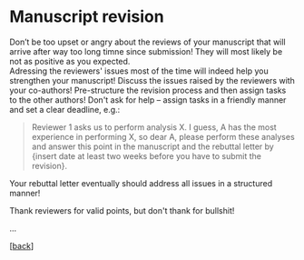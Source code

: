 # Manuscript revision

Don’t be too upset or angry about the reviews of your manuscript that will arrive after way too long timne since submission! 
They will most likely be not as positive as you expected.  
Adressing the reviewers' issues most of the time will indeed help you strengthen your manuscript!
Discuss the issues raised by the reviewers with your co-authors!
Pre-structure the revision process and then assign tasks to the other authors! Don't ask for help – assign tasks in a friendly manner and set a clear deadline, e.g.:

> Reviewer 1 asks us to perform analysis X. I guess, A has the most experience in performing X, so dear A, please perform these analyses and answer this point in the manuscript and the rebuttal letter by {insert date at least two weeks before you have to submit the revision}.   

Your rebuttal letter eventually should address all issues in a structured manner!

<!-- add template for rebuttal letter -->

Thank reviewers for valid points, but don't thank for bullshit!

...

[[back](00_How_to_organize_a_research_project.md#organization-of-this-manual)]
